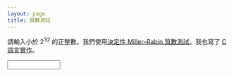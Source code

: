 ```yaml
---
layout: page
title: 質數測試
---
```

請輸入小於 2<sup>32</sup> 的正整數。我們使用[決定性 Miller–Rabin 質數測試][mr]。我也寫了 [C 語言實作][c]。

[c]: https://gist.github.com/jdh8/57c5f097e970bfe260e2
[mr]: https://en.wikipedia.org/wiki/Miller%E2%80%93Rabin_primality_test#Deterministic_variants_of_the_test

<input required id="num" type="number" inputmode="numeric" max="4294967295" min="0" step="1">
<p id="result">&nbsp;</p>

<script src="https://jdh8.org/tools/prime/prime.min.js"></script>
<script src="dom.js"></script>
